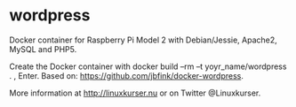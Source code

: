 # wordpress
Docker container for Raspberry Pi Model 2 with Debian/Jessie, Apache2, MySQL and PHP5.

Create the Docker container with docker build –rm –t yoyr_name/wordpress . , Enter.
Based on: https://github.com/jbfink/docker-wordpress. 

More information at http://linuxkurser.nu or on Twitter @Linuxkurser.
